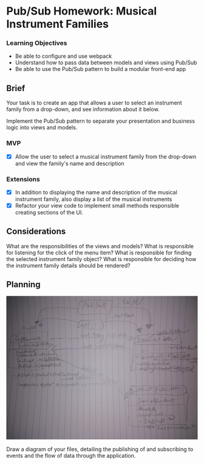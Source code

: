 # Pub/Sub Homework: Musical Instrument Families

### Learning Objectives

- Be able to configure and use webpack
- Understand how to pass data between models and views using Pub/Sub
- Be able to use the Pub/Sub pattern to build a modular front-end app

## Brief

Your task is to create an app that allows a user to select an instrument family from a drop-down, and see information about it below.

Implement the Pub/Sub pattern to separate your presentation and business logic into views and models.

### MVP
- [x] Allow the user to select a musical instrument family from the drop-down and view the family's name and description

### Extensions

- [x] In addition to displaying the name and description of the musical instrument family, also display a list of the musical instruments
- [x] Refactor your view code to implement small methods responsible creating sections of the UI.

## Considerations

What are the responsibilities of the views and models? What is responsible for listening for the click of the menu item? What is responsible for finding the selected instrument family object? What is responsible for deciding how the instrument family details should be rendered?

## Planning
![alt text](app.jpg 'pubsub')

Draw a diagram of your files, detailing the publishing of and subscribing to events and the flow of data through the application.
